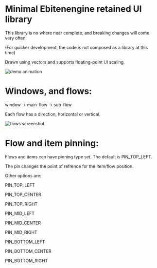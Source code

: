 # Minimal Ebitenengine retained UI library
This library is no where near complete, and breaking changes will come very often.

(For quicker development, the code is not composed as a library at this time)


Drawn using vectors and supports floating-point UI scaling.

![demo animation](https://github.com/user-attachments/assets/eef712c8-fa1e-4afe-826e-624c860ab842)




# Windows, and flows:
window -> main-flow -> sub-flow

Each flow has a direction, horizontal or vertical.

![flows screenshot](https://github.com/user-attachments/assets/b79c05ca-250a-4944-8cda-27d8ea598cc4)


# Flow and item pinning:
Flows and items can have pinning type set. The default is PIN_TOP_LEFT.

The pin changes the point of refrence for the item/flow position.


Other options are:

PIN_TOP_LEFT

PIN_TOP_CENTER

PIN_TOP_RIGHT


PIN_MID_LEFT

PIN_MID_CENTER

PIN_MID_RIGHT


PIN_BOTTOM_LEFT

PIN_BOTTOM_CENTER

PIN_BOTTOM_RIGHT
